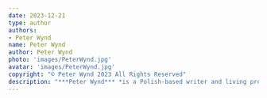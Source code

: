 ```yaml
---
date: 2023-12-21
type: author
authors:
- Peter Wynd
name: Peter Wynd
author: Peter Wynd
photo: 'images/PeterWynd.jpg'
avatar: 'images/PeterWynd.jpg'
copyright: "© Peter Wynd 2023 All Rights Reserved"
description: "***Peter Wynd*** *is a Polish-based writer and living proof that AI’s randomness will never replace human imagination. In his free time he wonders whether he’s a metaphor. He loves traveling, designing board games, and writing at unexpected places. See more of his cat at* [www.peterwynd.com](http://www.peterwynd.com/)."
---
```

